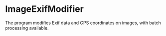 # ImageExifModifier
The program modifies Exif data and GPS coordinates on images, with batch processing available.

